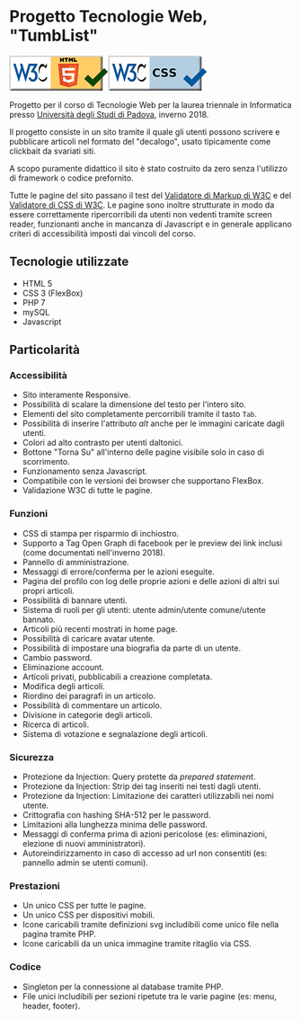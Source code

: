 # Progetto Tecnologie Web, "TumbList"

![](code/img/w3c_html5.png)![](code/img/w3c_css3.png)

Progetto per il corso di Tecnologie Web per la laurea triennale in Informatica presso [Università degli Studi di Padova](https://www.unipd.it/), inverno 2018.

Il progetto consiste in un sito tramite il quale gli utenti possono scrivere e pubblicare articoli nel formato del "decalogo", usato tipicamente come clickbait da svariati siti.

A scopo puramente didattico il sito è stato costruito da zero senza l'utilizzo di framework o codice prefornito.

Tutte le pagine del sito passano il test del [Validatore di Markup di W3C](https://validator.w3.org/) e del [Validatore di CSS di W3C](https://jigsaw.w3.org/css-validator/).
Le pagine sono inoltre strutturate in modo da essere correttamente ripercorribili da utenti non vedenti tramite screen reader, funzionanti anche in mancanza di Javascript e in generale applicano criteri di accessibilità imposti dai vincoli del corso.

## Tecnologie utilizzate

- HTML 5
- CSS 3  (FlexBox)
- PHP 7
- mySQL
- Javascript

## Particolarità

### Accessibilità

- Sito interamente Responsive.
- Possibilità di scalare la dimensione del testo per l'intero sito.
- Elementi del sito completamente percorribili tramite il tasto `Tab`.
- Possibilità di inserire l'attributo *alt* anche per le immagini caricate dagli utenti.
- Colori ad alto contrasto per utenti daltonici.
- Bottone "Torna Su" all'interno delle pagine visibile solo in caso di scorrimento.
- Funzionamento senza Javascript.
- Compatibile con le versioni dei browser che supportano FlexBox.
- Validazione W3C di tutte le pagine.

### Funzioni

- CSS di stampa per risparmio di inchiostro.
- Supporto a Tag Open Graph di facebook per le preview dei link inclusi (come documentati nell'inverno 2018).
- Pannello di amministrazione.
- Messaggi di errore/conferma per le azioni eseguite.
- Pagina del profilo con log delle proprie azioni e delle azioni di altri sui propri articoli.
- Possibilità di bannare utenti.
- Sistema di ruoli per gli utenti: utente admin/utente comune/utente bannato.
- Articoli più recenti mostrati in home page.
- Possibilità di caricare avatar utente.
- Possibilità di impostare una biografia da parte di un utente.
- Cambio password.
- Eliminazione account.
- Articoli privati, pubblicabili a creazione completata.
- Modifica degli articoli.
- Riordino dei paragrafi in un articolo.
- Possibilità di commentare un articolo.
- Divisione in categorie degli articoli.
- Ricerca di articoli.
- Sistema di votazione e segnalazione degli articoli.

### Sicurezza

- Protezione da Injection: Query protette da *prepared statement*.
- Protezione da Injection: Strip dei tag inseriti nei testi dagli utenti.
- Protezione da Injection: Limitazione dei caratteri utilizzabili nei nomi utente.
- Crittografia con hashing SHA-512 per le password.
- Limitazioni alla lunghezza minima delle password.
- Messaggi di conferma prima di azioni pericolose (es: eliminazioni, elezione di nuovi amministratori).
- Autoreindirizzamento in caso di accesso ad  url non consentiti (es: pannello admin se utenti comuni).

### Prestazioni

- Un unico CSS per tutte le pagine.
- Un unico CSS per dispositivi mobili.
- Icone caricabili tramite definizioni svg includibili come unico file nella pagina tramite PHP.
- Icone caricabili da un unica immagine tramite ritaglio via CSS.

### Codice

- Singleton per la connessione al database tramite PHP.
- File unici includibili per sezioni ripetute tra le varie pagine (es: menu, header, footer).